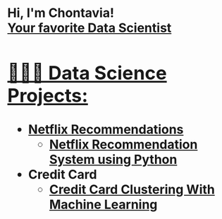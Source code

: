 <h1>Hi, I'm Chontavia! <br/><a href="https://github.com/chontaviaj">Your favorite Data Scientist</a> <a href="[https://www.linkedin.com/in/chontaviajohnson/]">

<h2>👩🏾‍💻 Data Science Projects:</h2>

- <b>Netflix Recommendations</b>
  - [Netflix Recommendation System using Python](https://github.com/ChontaviaJ/Netflix_Recommendation)
- <b>Credit Card</b>
  - [Credit Card Clustering With Machine Learning](https://github.com/ChontaviaJ/CreditCard)

